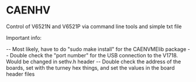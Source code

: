# CAENHV
Control of V6521N and V6521P via command line tools and simple txt file


Important info:

-- Most likely, have to do "sudo make install" for the CAENVMElib package
-- Double check the "port number" for the USB connection to the V1718. Would be changed in sethv.h header
-- Double check the address of the boards, set with the turney hex things, and set the values in the board header files